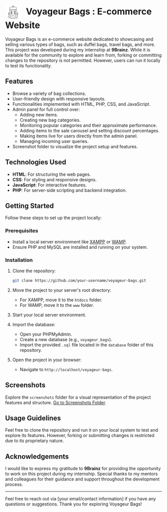 <h1>
  <img src="https://github.com/J-Dattani/Voyageur-Bags/blob/main/img/bags.svg" alt="Voyageur Bags Logo" width="50" style="vertical-align: middle; margin-right: 10px;">
  Voyageur Bags : E-commerce Website
</h1>

Voyageur Bags is an e-commerce website dedicated to showcasing and selling various types of bags, such as duffel bags, travel bags, and more. This project was developed during my internship at **9Brainz**. While it is available for the community to explore and learn from, forking or committing changes to the repository is not permitted. However, users can run it locally to test its functionality.

## Features
- Browse a variety of bag collections.
- User-friendly design with responsive layouts.
- Functionalities implemented with HTML, PHP, CSS, and JavaScript.
- Admin panel for full control over:
  - Adding new items.
  - Creating new bag categories.
  - Monitoring popular categories and their approximate performance.
  - Adding items to the sale carousel and setting discount percentages.
  - Making items live for users directly from the admin panel.
  - Managing incoming user queries.
- Screenshot folder to visualize the project setup and features.

## Technologies Used
- **HTML**: For structuring the web pages.
- **CSS**: For styling and responsive designs.
- **JavaScript**: For interactive features.
- **PHP**: For server-side scripting and backend integration.

## Getting Started
Follow these steps to set up the project locally:

### Prerequisites
- Install a local server environment like [XAMPP](https://www.apachefriends.org/index.html) or [WAMP](https://www.wampserver.com/).
- Ensure PHP and MySQL are installed and running on your system.

### Installation
1. Clone the repository:
   ```bash
   git clone https://github.com/your-username/voyageur-bags.git
   ```
2. Move the project to your server's root directory:
   - For XAMPP, move it to the `htdocs` folder.
   - For WAMP, move it to the `www` folder.

3. Start your local server environment.
4. Import the database:
   - Open your PHPMyAdmin.
   - Create a new database (e.g., `voyageur_bags`).
   - Import the provided `.sql` file located in the `database` folder of this repository.

5. Open the project in your browser:
   - Navigate to `http://localhost/voyageur-bags`.

## Screenshots
Explore the `screenshots` folder for a visual representation of the project features and structure. [Go to Screenshots Folder](https://github.com/J-Dattani/Voyageur-Bags/tree/main/Screenshots).

## Usage Guidelines
Feel free to clone the repository and run it on your local system to test and explore its features. However, forking or submitting changes is restricted due to its proprietary nature.

## Acknowledgements
I would like to express my gratitude to **9Brainz** for providing the opportunity to work on this project during my internship. Special thanks to my mentors and colleagues for their guidance and support throughout the development process.

---

Feel free to reach out via [your email/contact information] if you have any questions or suggestions. Thank you for exploring Voyageur Bags!

